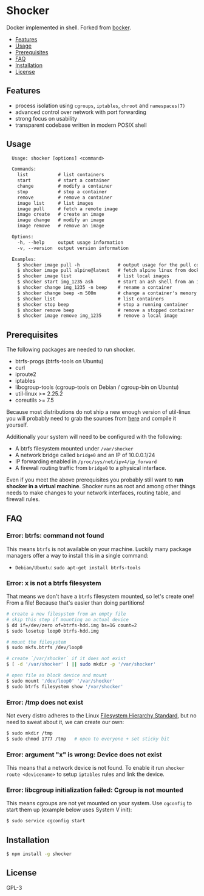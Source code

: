 # Shocker
Docker implemented in shell. Forked from
[bocker](https://github.com/p8952/bocker).

- [Features](#features)
- [Usage](#usage)
- [Prerequisites](#prerequisites)
- [FAQ](#faq)
- [Installation](#installation)
- [License](#license)

## Features
- process isolation using `cgroups`, `iptables`, `chroot` and `namespaces(7)`
- advanced control over network with port forwarding
- strong focus on usability
- transparent codebase written in modern POSIX shell

## Usage
```txt
  Usage: shocker [options] <command>

  Commands:
    list           # list containers
    start          # start a container
    change         # modify a container
    stop           # stop a container
    remove         # remove a container
    image list     # list images
    image pull     # fetch a remote image
    image create   # create an image
    image change   # modify an image
    image remove   # remove an image

  Options:
    -h, --help     output usage information
    -v, --version  output version information

  Examples:
    $ shocker image pull -h              # output usage for the pull command
    $ shocker image pull alpine@latest   # fetch alpine linux from docker
    $ shocker image list                 # list local images
    $ shocker start img_1235 ash         # start an ash shell from an image
    $ shocker change img_1235 -n beep    # rename a container
    $ shocker change beep -m 500m        # change a container's memory limit
    $ shocker list                       # list containers
    $ shocker stop beep                  # stop a running container
    $ shocker remove beep                # remove a stopped container
    $ shocker image remove img_1235      # remove a local image
```

## Prerequisites
The following packages are needed to run shocker.

* btrfs-progs (btrfs-tools on Ubuntu)
* curl
* iproute2
* iptables
* libcgroup-tools (cgroup-tools on Debian / cgroup-bin on Ubuntu)
* util-linux >= 2.25.2
* coreutils >= 7.5

Because most distributions do not ship a new enough version of util-linux you
will probably need to grab the sources from
[here](https://www.kernel.org/pub/linux/utils/util-linux/v2.25/) and compile it
yourself.

Additionally your system will need to be configured with the following:

* A btrfs filesystem mounted under `/var/shocker`
* A network bridge called `bridge0` and an IP of 10.0.0.1/24
* IP forwarding enabled in `/proc/sys/net/ipv4/ip_forward`
* A firewall routing traffic from `bridge0` to a physical interface.

Even if you meet the above prerequisites you probably still want to **run
shocker in a virtual machine**. Shocker runs as root and among other things
needs to make changes to your network interfaces, routing table, and firewall
rules.

## FAQ
### Error: btrfs: command not found
This means `btrfs` is not available on your machine. Luckily many package
managers offer a way to install this in a single command:
- `Debian/Ubuntu`: `sudo apt-get install btrfs-tools`

### Error: x is not a btrfs filesystem
That means we don't have a `btrfs` filesystem mounted, so let's create one!
From a file! Because that's easier than doing partitions!
```sh
# create a new filesystem from an empty file
# skip this step if mounting an actual device
$ dd if=/dev/zero of=btrfs-hdd.img bs=1G count=2
$ sudo losetup loop0 btrfs-hdd.img

# mount the filesystem
$ sudo mkfs.btrfs /dev/loop0

# create `/var/shocker` if it does not exist
$ [ -d '/var/shocker' ] || sudo mkdir -p '/var/shocker'

# open file as block device and mount
$ sudo mount '/dev/loop0' '/var/shocker'
$ sudo btrfs filesystem show '/var/shocker'
```

### Error: /tmp does not exist
Not every distro adheres to the Linux
[Filesystem Hierarchy Standard](https://en.wikipedia.org/wiki/Filesystem_Hierarchy_Standard),
but no need to sweat about it, we can create our own:
```sh
$ sudo mkdir /tmp
$ sudo chmod 1777 /tmp   # open to everyone + set sticky bit
```

### Error: argument "x" is wrong: Device does not exist
This means that a network device is not found. To enable it run `shocker route
<devicename>` to setup `iptables` rules and link the device.

### Error: libcgroup initialization failed: Cgroup is not mounted
This means cgroups are not yet mounted on your system. Use `cgconfig` to start
them up (example below uses System V init):
```sh
$ sudo service cgconfig start
```

## Installation
```sh
$ npm install -g shocker
```

## License
GPL-3
